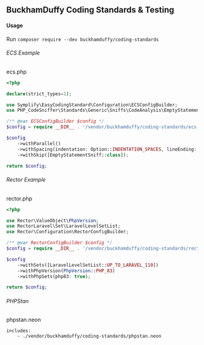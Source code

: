 ## BuckhamDuffy Coding Standards & Testing

#### Usage
Run `composer require --dev buckhamduffy/coding-standards`

###### ECS Example
ecs.php
```php
<?php

declare(strict_types=1);

use Symplify\EasyCodingStandard\Configuration\ECSConfigBuilder;
use PHP_CodeSniffer\Standards\Generic\Sniffs\CodeAnalysis\EmptyStatementSniff;

/** @var ECSConfigBuilder $config */
$config = require __DIR__ . '/vendor/buckhamduffy/coding-standards/ecs.php';

$config
    ->withParallel()
    ->withSpacing(indentation: Option::INDENTATION_SPACES, lineEnding: "\n")
    ->withSkip([EmptyStatementSniff::class]);

return $config;

```


###### Rector Example
rector.php
```php
<?php

use Rector\ValueObject\PhpVersion;
use RectorLaravel\Set\LaravelLevelSetList;
use Rector\Configuration\RectorConfigBuilder;

/** @var RectorConfigBuilder $config */
$config = require __DIR__ . '/vendor/buckhamduffy/coding-standards/rector.php';

$config
    ->withSets([LaravelLevelSetList::UP_TO_LARAVEL_110])
    ->withPhpVersion(PhpVersion::PHP_83)
    ->withPhpSets(php83: true);

return $config;
```

###### PHPStan
phpstan.neon
```neon
includes:
    - ./vendor/buckhamduffy/coding-standards/phpstan.neon
```
